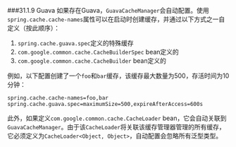 ###31.1.9 Guava
如果存在Guava，`GuavaCacheManager`会自动配置。使用`spring.cache.cache-names`属性可以在启动时创建缓存，并通过以下方式之一自定义（按此顺序）：

1. `spring.cache.guava.spec`定义的特殊缓存
2. `com.google.common.cache.CacheBuilderSpec` bean定义的
3. `com.google.common.cache.CacheBuilder` bean定义的

例如，以下配置创建了一个`foo`和`bar`缓存，该缓存最大数量为500，存活时间为10分钟：
```properties
spring.cache.cache-names=foo,bar
spring.cache.guava.spec=maximumSize=500,expireAfterAccess=600s
```
此外，如果定义`com.google.common.cache.CacheLoader` bean，它会自动关联到`GuavaCacheManager`。由于该`CacheLoader`将关联该缓存管理器管理的所有缓存，它必须定义为`CacheLoader<Object, Object>`，自动配置会忽略所有泛型类型。
